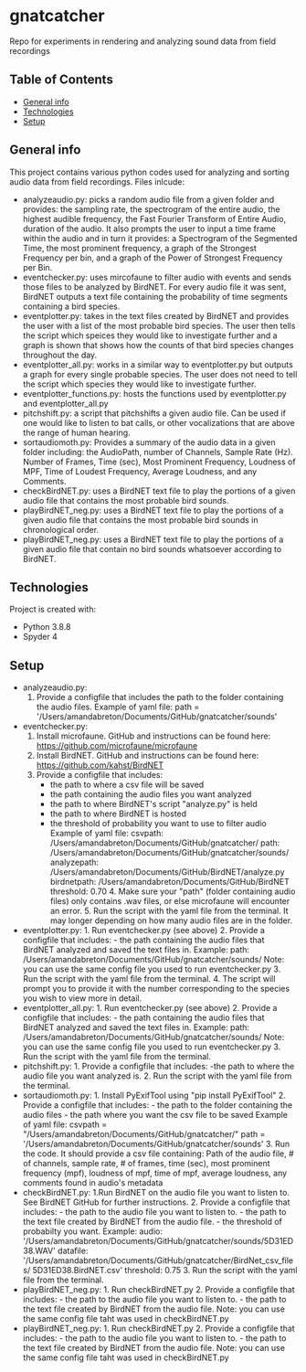# gnatcatcher
Repo for experiments in rendering and analyzing sound data from field recordings

## Table of Contents
* [General info](#general-info)
* [Technologies](#technologies)
* [Setup](#setup)

## General info
This project contains various python codes used for analyzing and sorting audio
data from field recordings. Files inlcude: 
* analyzeaudio.py: picks a random audio file from a given folder and provides: 
  the sampling rate, the spectrogram of the entire audio, the highest audible 
  frequency, the Fast Fourier Transform of Entire Audio, duration of the audio.
  It also prompts the user to input a time frame within the audio and in turn 
  it provides: a Spectrogram of the Segmented Time, the most prominent
  frequency, a graph of the Strongest Frequency per bin, and a graph of the
  Power of Strongest Frequency per Bin.
* eventchecker.py: uses mircofaune to filter audio with events and sends those
  files to be analyzed by BirdNET. For every audio file it was sent, BirdNET 
  outputs a text file containing the probability of time segments containing 
  a bird species. 
* eventplotter.py: takes in the text files created by BirdNET and provides the
  user with a list of the most probable bird species. The user then tells the 
  script which speices they would like to investigate further and a graph 
  is shown that shows how the counts of that bird species changes throughout
  the day. 
* eventplotter_all.py: works in a similar way to eventplotter.py but outputs a
  graph for every single probable species. The user does not need to tell the
  script which species they would like to investigate further. 
* eventplotter_functions.py: hosts the functions used by eventplotter.py and 
  eventplotter_all.py
* pitchshift.py: a script that pitchshifts a given audio file. Can be used if 
  one would like to listen to bat calls, or other vocalizations that are above 
  the range of human hearing. 
* sortaudiomoth.py: Provides a summary of the audio data in a given folder
  including: the AudioPath, number of Channels,	Sample Rate (Hz). Number of 
  Frames, Time (sec), Most Prominent Frequency, Loudness of MPF, Time of Loudest
  Frequency,	Average Loudness, and any Comments. 
* checkBirdNET.py: uses a BirdNET text file to play the portions of a given
  audio file that contains the most probable bird sounds. 
* playBirdNET_neg.py: uses a BirdNET text file to play the portions of a given
  audio file that contains the most probable bird sounds in chronological order.
* playBirdNET_neg.py: uses a BirdNET text file to play the portions of a given
  audio file that contain no bird sounds whatsoever according to BirdNET.

## Technologies
Project is created with: 
* Python 3.8.8
* Spyder 4

## Setup
* analyzeaudio.py: 
    1. Provide a configfile that includes the path to the folder containing the 
    audio files. 
          Example of yaml file: 
          path = '/Users/amandabreton/Documents/GitHub/gnatcatcher/sounds'
* eventchecker.py: 
    1. Install microfaune. GitHub and instructions can be found here: 
      https://github.com/microfaune/microfaune
    2. Install BirdNET. GitHub and instructions can be found here:
      https://github.com/kahst/BirdNET
    3. Provide a configfile that includes:
        - the path to where a csv file will be saved
        - the path containing the audio files you want analyzed
        - the path to where BirdNET's script "analyze.py" is held
        - the path to where BirdNET is hosted
        - the threshold of probability you want to use to filter audio
        Example of yaml file:
            csvpath: /Users/amandabreton/Documents/GitHub/gnatcatcher/
            path: /Users/amandabreton/Documents/GitHub/gnatcatcher/sounds/
            analyzepath: /Users/amandabreton/Documents/GitHub/BirdNET/analyze.py
            birdnetpath: /Users/amandabreton/Documents/GitHub/BirdNET
            threshold: 0.70
      4. Make sure your "path" (folder containing audio files) only contains 
        .wav files, or else microfaune will encounter an error.
      5. Run the script with the yaml file from the terminal. It may longer 
        depending on how many audio files are in the folder.
* eventplotter.py: 
      1. Run eventchecker.py (see above)
      2. Provide a configfile that includes:
        - the path containing the audio files that BirdNET analyzed and saved
          the text files in.
      Example: 
        path: /Users/amandabreton/Documents/GitHub/gnatcatcher/sounds/
      Note: you can use the same config file you used to run eventchecker.py
      3. Run the script with the yaml file from the terminal.
      4. The script will prompt you to provide it with the number corresponding 
        to the species you wish to view more in detail. 
* eventplotter_all.py: 
      1. Run eventchecker.py (see above)
      2. Provide a configfile that includes:
        - the path containing the audio files that BirdNET analyzed and saved
          the text files in.
      Example: 
        path: /Users/amandabreton/Documents/GitHub/gnatcatcher/sounds/
      Note: you can use the same config file you used to run eventchecker.py
      3. Run the script with the yaml file from the terminal.
* pitchshift.py: 
      1. Provide a configfile that includes:
        -the path to where the audio file you want analyzed is. 
      2. Run the script with the yaml file from the terminal.
* sortaudiomoth.py: 
      1. Install PyExifTool using "pip install PyExifTool"
      2. Provide a configfile that includes:
          - the path to the folder containing the audio files
          - the path where you want the csv file to be saved
         Example of yaml file:
            csvpath = "/Users/amandabreton/Documents/GitHub/gnatcatcher/"
            path = '/Users/amandabreton/Documents/GitHub/gnatcatcher/sounds'
       3. Run the code. It should provide a csv file containing:
          Path of the audio file, # of channels, sample rate, # of frames,
          time (sec), most prominent frequency (mpf), loudness of mpf,
          time of mpf, average loudness, any comments found in audio's metadata
* checkBirdNET.py: 
      1.Run BirdNET on the audio file you want to listen to. See BirdNET GitHub 
         for further instructions.
      2. Provide a configfile that includes:
        - the path to the audio file you want to listen to. 
        - the path to the text file created by BirdNET from the audio file. 
        - the threshold of probabilty you want. 
Example: 
audio: '/Users/amandabreton/Documents/GitHub/gnatcatcher/sounds/5D31ED38.WAV'
datafile: '/Users/amandabreton/Documents/GitHub/gnatcatcher/BirdNet_csv_files/
          5D31ED38.BirdNET.csv'
threshold: 0.75
       3. Run the script with the yaml file from the terminal.
* playBirdNET_neg.py: 
      1. Run checkBirdNET.py
      2. Provide a configfile that includes:
        - the path to the audio file you want to listen to. 
        - the path to the text file created by BirdNET from the audio file. 
      Note: you can use the same config file taht was used in checkBirdNET.py
* playBirdNET_neg.py: 
      1. Run checkBirdNET.py
      2. Provide a configfile that includes:
        - the path to the audio file you want to listen to. 
        - the path to the text file created by BirdNET from the audio file. 
      Note: you can use the same config file taht was used in checkBirdNET.py